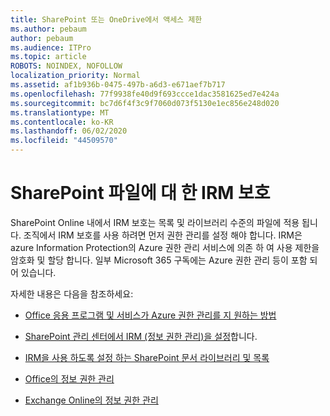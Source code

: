 ```yaml
---
title: SharePoint 또는 OneDrive에서 액세스 제한
ms.author: pebaum
author: pebaum
ms.audience: ITPro
ms.topic: article
ROBOTS: NOINDEX, NOFOLLOW
localization_priority: Normal
ms.assetid: af1b936b-0475-497b-a6d3-e671aef7b717
ms.openlocfilehash: 77f9938fe40d9f693ccce1dac3581625ed7e424a
ms.sourcegitcommit: bc7d6f4f3c9f7060d073f5130e1ec856e248d020
ms.translationtype: MT
ms.contentlocale: ko-KR
ms.lasthandoff: 06/02/2020
ms.locfileid: "44509570"
---
```

# <a name="irm-protection-to-sharepoint-files"></a>SharePoint 파일에 대 한 IRM 보호


SharePoint Online 내에서 IRM 보호는 목록 및 라이브러리 수준의 파일에 적용 됩니다. 조직에서 IRM 보호를 사용 하려면 먼저 권한 관리를 설정 해야 합니다. IRM은 azure Information Protection의 Azure 권한 관리 서비스에 의존 하 여 사용 제한을 암호화 및 할당 합니다. 일부 Microsoft 365 구독에는 Azure 권한 관리 등이 포함 되어 있습니다. 

자세한 내용은 다음을 참조하세요:

- [Office 응용 프로그램 및 서비스가 Azure 권한 관리를 지 원하는 방법](https://docs.microsoft.com/azure/information-protection/understand-explore/office-apps-services-support)

- [SharePoint 관리 센터에서 IRM (정보 권한 관리)을 설정](https://docs.microsoft.com/microsoft-365/compliance/set-up-irm-in-sp-admin-center)합니다.

- [IRM을 사용 하도록 설정 하는 SharePoint 문서 라이브러리 및 목록](https://docs.microsoft.com/microsoft-365/compliance/set-up-irm-in-sp-admin-center#irm-enable-sharepoint-document-libraries-and-lists)

- [Office의 정보 권한 관리](https://support.office.com/Article/Information-Rights-Management-in-Office-c7a70797-6b1e-493f-acf7-92a39b85e30c)

- [Exchange Online의 정보 권한 관리](https://docs.microsoft.com/microsoft-365/compliance/information-rights-management-in-exchange-online)


